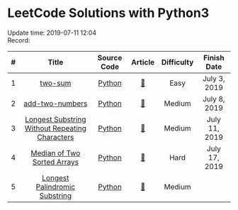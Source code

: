 # LeetCode Solutions with Python3
Update time:  2019-07-11 12:04 <br>
Record: <br>

| # | Title | Source Code | Article | Difficulty | Finish Date |
|:---:|:---:|:---:|:---:|:---:|:---:|
|1|[two-sum](https://leetcode.com/problems/two-sum)|[Python](https://github.com/iamyuqi/LeetCode/blob/master/Solutions/001_two_sum.py)|[:bookmark_tabs:](https://leetcode.com/articles/two-sum/)|Easy|July 3, 2019
|2|[add-two-numbers](https://leetcode.com/problems/add-two-numbers)|[Python](https://github.com/iamyuqi/LeetCode/blob/master/Solutions/002_add_two_numbers.py)|[:bookmark_tabs:](https://leetcode.com/articles/add-two-numbers/)|Medium|July 8, 2019
|3|[Longest Substring Without Repeating Characters](https://leetcode.com/problems/longest-substring-without-repeating-characters/)|[Python](https://github.com/iamyuqi/LeetCode/blob/master/Solutions/003_longest_substring_without_repeating_characters.py)|[:bookmark_tabs:](https://leetcode.com/articles/longest-substring-without-repeating-characters/)|Medium|July 11, 2019
|4|[Median of Two Sorted Arrays](https://leetcode.com/problems/median-of-two-sorted-arrays/)|[Python](https://github.com/iamyuqi/LeetCode/blob/master/Solutions/004_median_of_two_sorted_arrays.py)|[:bookmark_tabs:](https://leetcode.com/articles/median-of-two-sorted-arrays/)|Hard|July 17, 2019
|5|[Longest Palindromic Substring](https://leetcode.com/problems/longest-palindromic-substring/)|[Python](https://github.com/iamyuqi/LeetCode/blob/master/Solutions/005_longest_palindrommic_substring.py)|[:bookmark_tabs:](https://leetcode.com/articles/longest-palindromic-substring/)|Medium
